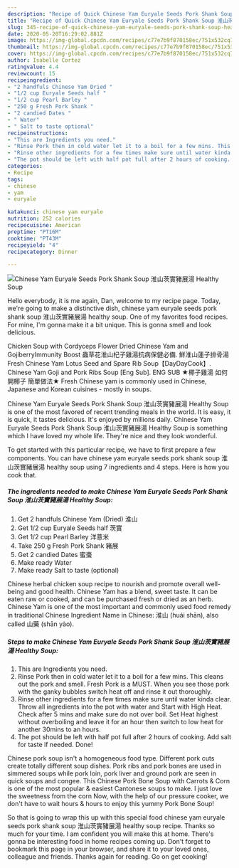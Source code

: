 ```yaml
---
description: "Recipe of Quick Chinese Yam Euryale Seeds Pork Shank Soup 淮山茨實豬展湯 Healthy Soup"
title: "Recipe of Quick Chinese Yam Euryale Seeds Pork Shank Soup 淮山茨實豬展湯 Healthy Soup"
slug: 345-recipe-of-quick-chinese-yam-euryale-seeds-pork-shank-soup-healthy-soup
date: 2020-05-20T16:29:02.881Z
image: https://img-global.cpcdn.com/recipes/c77e7b9f870158ec/751x532cq70/chinese-yam-euryale-seeds-pork-shank-soup-淮山茨實豬展湯-healthy-soup-recipe-main-photo.jpg
thumbnail: https://img-global.cpcdn.com/recipes/c77e7b9f870158ec/751x532cq70/chinese-yam-euryale-seeds-pork-shank-soup-淮山茨實豬展湯-healthy-soup-recipe-main-photo.jpg
cover: https://img-global.cpcdn.com/recipes/c77e7b9f870158ec/751x532cq70/chinese-yam-euryale-seeds-pork-shank-soup-淮山茨實豬展湯-healthy-soup-recipe-main-photo.jpg
author: Isabelle Cortez
ratingvalue: 4.4
reviewcount: 15
recipeingredient:
- "2 handfuls Chinese Yam Dried "
- "1/2 cup Euryale Seeds half "
- "1/2 cup Pearl Barley "
- "250 g Fresh Pork Shank "
- "2 candied Dates "
- " Water"
- " Salt to taste optional"
recipeinstructions:
- "This are Ingredients you need."
- "Rinse Pork then in cold water let it to a boil for a few mins. This cleans out the pork and smell. Fresh Pork is a MUST. When you see those pork with the ganky bubbles switch heat off and rinse it out thoroughly."
- "Rinse other ingredients for a few times make sure until water kinda clear. Throw all ingredients into the pot with water and Start with High Heat. Check after 5 mins and make sure do not over boil. Set Heat highest without overboiling and leave it for an hour then switch to low heat for another 30mins to an hours."
- "The pot should be left with half pot full after 2 hours of cooking. Add salt for taste if needed. Done!"
categories:
- Recipe
tags:
- chinese
- yam
- euryale

katakunci: chinese yam euryale 
nutrition: 252 calories
recipecuisine: American
preptime: "PT16M"
cooktime: "PT43M"
recipeyield: "4"
recipecategory: Dinner

---
```



![Chinese Yam Euryale Seeds Pork Shank Soup 淮山茨實豬展湯 Healthy Soup](https://img-global.cpcdn.com/recipes/c77e7b9f870158ec/751x532cq70/chinese-yam-euryale-seeds-pork-shank-soup-淮山茨實豬展湯-healthy-soup-recipe-main-photo.jpg)

Hello everybody, it is me again, Dan, welcome to my recipe page. Today, we're going to make a distinctive dish, chinese yam euryale seeds pork shank soup 淮山茨實豬展湯 healthy soup. One of my favorites food recipes. For mine, I'm gonna make it a bit unique. This is gonna smell and look delicious.

Chicken Soup with Cordyceps Flower Dried Chinese Yam and GojiberryImmunity Boost 蟲草花淮山杞子雞湯抗病保健必備. 鮮淮山蓮子排骨湯 Fresh Chinese Yam Lotus Seed and Spare Rib Soup【DayDayCook】. Chinese Yam Goji and Pork Ribs Soup [Eng Sub]. ENG SUB ★椰子雞湯 如何開椰子 簡單做法★ Fresh Chinese yam is commonly used in Chinese, Japanese and Korean cuisines - mostly in soups.

Chinese Yam Euryale Seeds Pork Shank Soup 淮山茨實豬展湯 Healthy Soup is one of the most favored of recent trending meals in the world. It is easy, it is quick, it tastes delicious. It's enjoyed by millions daily. Chinese Yam Euryale Seeds Pork Shank Soup 淮山茨實豬展湯 Healthy Soup is something which I have loved my whole life. They're nice and they look wonderful.


To get started with this particular recipe, we have to first prepare a few components. You can have chinese yam euryale seeds pork shank soup 淮山茨實豬展湯 healthy soup using 7 ingredients and 4 steps. Here is how you cook that.

<!--inarticleads1-->

##### The ingredients needed to make Chinese Yam Euryale Seeds Pork Shank Soup 淮山茨實豬展湯 Healthy Soup:

1. Get 2 handfuls Chinese Yam (Dried) 淮山
1. Get 1/2 cup Euryale Seeds half 茨實
1. Get 1/2 cup Pearl Barley 洋薏米
1. Take 250 g Fresh Pork Shank 豬展
1. Get 2 candied Dates 蜜棗
1. Make ready  Water
1. Make ready  Salt to taste (optional)


Chinese herbal chicken soup recipe to nourish and promote overall well-being and good health. Chinese Yam has a blend, sweet taste. It can be eaten raw or cooked, and can be purchased fresh or dried as an herb. Chinese Yam is one of the most important and commonly used food remedy in traditional Chinese Ingredient Name in Chinese: 淮山 (huái shān), also called 山藥 (shān yào). 

<!--inarticleads2-->

##### Steps to make Chinese Yam Euryale Seeds Pork Shank Soup 淮山茨實豬展湯 Healthy Soup:

1. This are Ingredients you need.
1. Rinse Pork then in cold water let it to a boil for a few mins. This cleans out the pork and smell. Fresh Pork is a MUST. When you see those pork with the ganky bubbles switch heat off and rinse it out thoroughly.
1. Rinse other ingredients for a few times make sure until water kinda clear. Throw all ingredients into the pot with water and Start with High Heat. Check after 5 mins and make sure do not over boil. Set Heat highest without overboiling and leave it for an hour then switch to low heat for another 30mins to an hours.
1. The pot should be left with half pot full after 2 hours of cooking. Add salt for taste if needed. Done!


Chinese pork soup isn&#39;t a homogeneous food type. Different pork cuts create totally different soup dishes. Pork ribs and pork bones are used in simmered soups while pork loin, pork liver and ground pork are seen in quick soups and congee. This Chinese Pork Bone Soup with Carrots &amp; Corn is one of the most popular &amp; easiest Cantonese soups to make. I just love the sweetness from the corn Now, with the help of our pressure cooker, we don&#39;t have to wait hours &amp; hours to enjoy this yummy Pork Bone Soup! 

So that is going to wrap this up with this special food chinese yam euryale seeds pork shank soup 淮山茨實豬展湯 healthy soup recipe. Thanks so much for your time. I am confident you will make this at home. There's gonna be interesting food in home recipes coming up. Don't forget to bookmark this page in your browser, and share it to your loved ones, colleague and friends. Thanks again for reading. Go on get cooking!
